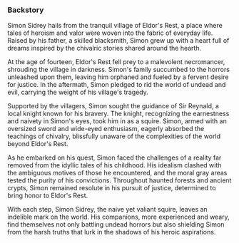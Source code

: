 ### Backstory
Simon Sidrey hails from the tranquil village of Eldor's Rest, a place where tales of heroism and valor were woven into the fabric of everyday life. Raised by his father, a skilled blacksmith, Simon grew up with a heart full of dreams inspired by the chivalric stories shared around the hearth.

At the age of fourteen, Eldor's Rest fell prey to a malevolent necromancer, shrouding the village in darkness. Simon's family succumbed to the horrors unleashed upon them, leaving him orphaned and fueled by a fervent desire for justice. In the aftermath, Simon pledged to rid the world of undead and evil, carrying the weight of his village's tragedy.

Supported by the villagers, Simon sought the guidance of Sir Reynald, a local knight known for his bravery. The knight, recognizing the earnestness and naivety in Simon's eyes, took him in as a squire. Simon, armed with an oversized sword and wide-eyed enthusiasm, eagerly absorbed the teachings of chivalry, blissfully unaware of the complexities of the world beyond Eldor's Rest.

As he embarked on his quest, Simon faced the challenges of a reality far removed from the idyllic tales of his childhood. His idealism clashed with the ambiguous motives of those he encountered, and the moral gray areas tested the purity of his convictions. Throughout haunted forests and ancient crypts, Simon remained resolute in his pursuit of justice, determined to bring honor to Eldor's Rest.

With each step, Simon Sidrey, the naive yet valiant squire, leaves an indelible mark on the world. His companions, more experienced and weary, find themselves not only battling undead horrors but also shielding Simon from the harsh truths that lurk in the shadows of his heroic aspirations.